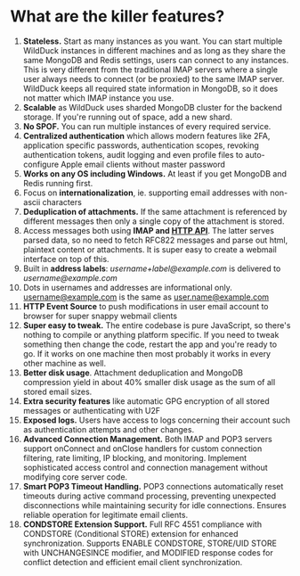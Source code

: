 # What are the killer features?

1.  **Stateless.** Start as many instances as you want. You can start multiple WildDuck instances in different machines and as long as they share the same
    MongoDB and Redis settings, users can connect to any instances. This is very different from the traditional IMAP servers where a single user always needs to
    connect (or be proxied) to the same IMAP server. WildDuck keeps all required state information in MongoDB, so it does not matter which IMAP instance you
    use.
2.  **Scalable** as WildDuck uses sharded MongoDB cluster for the backend storage. If you're running out of space, add a new shard.
3.  **No SPOF.** You can run multiple instances of every required service.
4.  **Centralized authentication** which allows modern features like 2FA, application specific passwords, authentication scopes, revoking authentication tokens,
    audit logging and even profile files to auto-configure Apple email clients without master password
5.  **Works on any OS including Windows.** At least if you get MongoDB and Redis running first.
6.  Focus on **internationalization**, ie. supporting email addresses with non-ascii characters
7.  **Deduplication of attachments.** If the same attachment is referenced by different messages then only a single copy of the attachment is stored.
8.  Access messages both using **IMAP and [HTTP API](https://docs.wildduck.email/api)**. The latter serves parsed data, so no need to fetch RFC822 messages and parse
    out html, plaintext content or attachments. It is super easy to create a webmail interface on top of this.
9.  Built in **address labels**: _username+label@example.com_ is delivered to _username@example.com_
10. Dots in usernames and addresses are informational only. username@example.com is the same as user.name@example.com
11. **HTTP Event Source** to push modifications in user email account to browser for super snappy webmail clients
12. **Super easy to tweak.** The entire codebase is pure JavaScript, so there's nothing to compile or anything platform specific. If you need to tweak something
    then change the code, restart the app and you're ready to go. If it works on one machine then most probably it works in every other machine as well.
13. **Better disk usage**. Attachment deduplication and MongoDB compression yield in about 40% smaller disk usage as the sum of all stored email sizes.
14. **Extra security features** like automatic GPG encryption of all stored messages or authenticating with U2F
15. **Exposed logs.** Users have access to logs concerning their account such as authentication attempts and other changes.
16. **Advanced Connection Management.** Both IMAP and POP3 servers support onConnect and onClose handlers for custom connection filtering, rate limiting, IP blocking, and monitoring. Implement sophisticated access control and connection management without modifying core server code.
17. **Smart POP3 Timeout Handling.** POP3 connections automatically reset timeouts during active command processing, preventing unexpected disconnections while maintaining security for idle connections. Ensures reliable operation for legitimate email clients.
18. **CONDSTORE Extension Support.** Full RFC 4551 compliance with CONDSTORE (Conditional STORE) extension for enhanced synchronization. Supports ENABLE CONDSTORE, STORE/UID STORE with UNCHANGESINCE modifier, and MODIFIED response codes for conflict detection and efficient email client synchronization.
